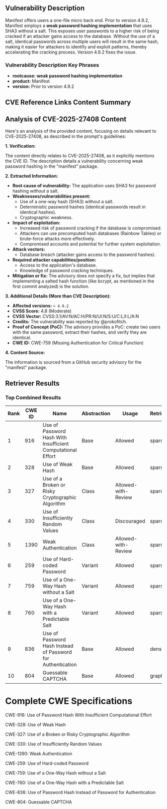 ## Vulnerability Description
Manifest offers users a one-file micro back end. Prior to version 4.9.2, Manifest employs a **weak password hashing implementation** that uses SHA3 without a salt. This exposes user passwords to a higher risk of being cracked if an attacker gains access to the database. Without the use of a salt, identical passwords across multiple users will result in the same hash, making it easier for attackers to identify and exploit patterns, thereby accelerating the cracking process. Version 4.9.2 fixes the issue.

### Vulnerability Description Key Phrases
- **rootcause:** **weak password hashing implementation**
- **product:** Manifest
- **version:** Prior to version 4.9.2

## CVE Reference Links Content Summary
## Analysis of CVE-2025-27408 Content

Here's an analysis of the provided content, focusing on details relevant to CVE-2025-27408, as described in the prompt's guidelines:

**1. Verification:**

The content directly relates to CVE-2025-27408, as it explicitly mentions the CVE ID. The description details a vulnerability concerning weak password hashing in the "manifest" package.

**2. Extracted Information:**

*   **Root cause of vulnerability:** The application uses SHA3 for password hashing *without* a salt.
*   **Weaknesses/vulnerabilities present:**
    *   Use of a one-way hash (SHA3) without a salt.
    *   Deterministic password hashes (identical passwords result in identical hashes).
    *   Cryptographic weakness.
*   **Impact of exploitation:**
    *   Increased risk of password cracking if the database is compromised.
    *   Attackers can use precomputed hash databases (Rainbow Tables) or brute-force attacks more effectively.
    *   Compromised accounts and potential for further system exploitation.
*   **Attack vectors:**
    *   Database breach (attacker gains access to the password hashes).
*   **Required attacker capabilities/position:**
    *   Access to the application's database.
    *   Knowledge of password cracking techniques.
*   **Mitigation or fix:** The advisory does not specify a fix, but implies that implementing a salted hash function (like bcrypt, as mentioned in the first commit analyzed) is the solution.

**3. Additional Details (More than CVE Description):**

*   **Affected versions:** `< 4.9.2`
*   **CVSS Score:** 4.8 (Moderate)
*   **CVSS Vector:** CVSS:3.1/AV:N/AC:H/PR:N/UI:N/S:U/C:L/I:L/A:N
*   **Credits:** The vulnerability was reported by @prokofitch.
*   **Proof of Concept (PoC):** The advisory provides a PoC: create two users with the same password, extract their hashes, and verify they are identical.
*   **CWE ID:** CWE-759 (Missing Authentication for Critical Function)

**4. Content Source:**

The information is sourced from a GitHub security advisory for the "manifest" package.

## Retriever Results

### Top Combined Results

| Rank | CWE ID | Name | Abstraction | Usage  | Retrievers | Individual Scores |
|------|--------|------|-------------|-------|------------|-------------------|
| 1 | 916 | Use of Password Hash With Insufficient Computational Effort | Base | Allowed | sparse | 0.576 |
| 2 | 328 | Use of Weak Hash | Base | Allowed | sparse | 0.544 |
| 3 | 327 | Use of a Broken or Risky Cryptographic Algorithm | Class | Allowed-with-Review | sparse | 0.492 |
| 4 | 330 | Use of Insufficiently Random Values | Class | Discouraged | sparse | 0.491 |
| 5 | 1390 | Weak Authentication | Class | Allowed-with-Review | sparse | 0.491 |
| 6 | 259 | Use of Hard-coded Password | Variant | Allowed | sparse | 0.476 |
| 7 | 759 | Use of a One-Way Hash without a Salt | Variant | Allowed | sparse | 0.461 |
| 8 | 760 | Use of a One-Way Hash with a Predictable Salt | Variant | Allowed | sparse | 0.448 |
| 9 | 836 | Use of Password Hash Instead of Password for Authentication | Base | Allowed | dense | 0.521 |
| 10 | 804 | Guessable CAPTCHA | Base | Allowed | graph | 0.003 |



# Complete CWE Specifications

CWE-916: Use of Password Hash With Insufficient Computational Effort

CWE-328: Use of Weak Hash

CWE-327: Use of a Broken or Risky Cryptographic Algorithm

CWE-330: Use of Insufficiently Random Values

CWE-1390: Weak Authentication

CWE-259: Use of Hard-coded Password

CWE-759: Use of a One-Way Hash without a Salt

CWE-760: Use of a One-Way Hash with a Predictable Salt

CWE-836: Use of Password Hash Instead of Password for Authentication

CWE-804: Guessable CAPTCHA